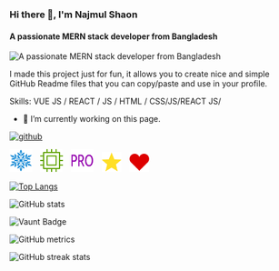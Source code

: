 ### Hi there 👋, I'm Najmul Shaon
#### A passionate MERN stack developer from Bangladesh
![A passionate MERN stack developer from Bangladesh](https://i.ibb.co.com/2Z8SjgK/Black-Yellow-Futuristic-Welcome-To-Video-You-Tube-Intro.jpg)

I made this project just for fun, it allows you to create nice and simple GitHub Readme files that you can copy/paste and use in your profile.

Skills: VUE JS / REACT / JS / HTML / CSS/JS/REACT JS/

- 🔭 I’m currently working on this page. 


[<img src='https://cdn.jsdelivr.net/npm/simple-icons@3.0.1/icons/github.svg' alt='github' height='40'>](https://github.com/Najmul-Shaon)  

<a href='https://archiveprogram.github.com/'><img src='https://raw.githubusercontent.com/acervenky/animated-github-badges/master/assets/acbadge.gif' width='40' height='40'></a> <a href='https://docs.github.com/en/developers'><img src='https://raw.githubusercontent.com/acervenky/animated-github-badges/master/assets/devbadge.gif' width='40' height='40'></a> <a href='https://github.com/pricing'><img src='https://raw.githubusercontent.com/acervenky/animated-github-badges/master/assets/pro.gif' width='40' height='40'></a> <a href='https://stars.github.com/'><img src='https://raw.githubusercontent.com/acervenky/animated-github-badges/master/assets/starbadge.gif' width='35' height='35'></a> <a href='https://docs.github.com/en/github/supporting-the-open-source-community-with-github-sponsors'><img src='https://raw.githubusercontent.com/acervenky/animated-github-badges/master/assets/sponsorbadge.gif' width='35' height='35'></a> 

[![Top Langs](https://github-readme-stats.vercel.app/api/top-langs/?username=Najmul-Shaon)](https://github.com/anuraghazra/github-readme-stats)

![GitHub stats](https://github-readme-stats.vercel.app/api?username=Najmul-Shaon&show_icons=true&count_private=true)  

![Vaunt Badge](https://api.vaunt.dev/v1/github/entities/Najmul-Shaon/contributions?format=svg&private=true)  

![GitHub metrics](https://metrics.lecoq.io/Najmul-Shaon)  

![GitHub streak stats](https://streak-stats.demolab.com/?user=Najmul-Shaon)  

